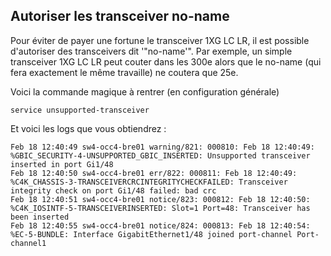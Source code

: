 ## Autoriser les transceiver no-name 
 
Pour éviter de payer une fortune le transceiver 1XG LC LR, il est 
possible d'autoriser des transceivers dit '"no-name'". Par exemple, un 
simple transceiver 1XG LC LR peut couter dans les 300e alors que le 
no-name (qui fera exactement le même travaille) ne coutera que 25e. 
 
Voici la commande magique à rentrer (en configuration générale) 
 
    service unsupported-transceiver 
 
Et voici les logs que vous obtiendrez : 
 
    Feb 18 12:40:49 sw4-occ4-bre01 warning/821: 000810: Feb 18 12:40:49: %GBIC_SECURITY-4-UNSUPPORTED_GBIC_INSERTED: Unsupported transceiver inserted in port Gi1/48 
    Feb 18 12:40:50 sw4-occ4-bre01 err/822: 000811: Feb 18 12:40:49: %C4K_CHASSIS-3-TRANSCEIVERCRCINTEGRITYCHECKFAILED: Transceiver integrity check on port Gi1/48 failed: bad crc 
    Feb 18 12:40:51 sw4-occ4-bre01 notice/823: 000812: Feb 18 12:40:50: %C4K_IOSINTF-5-TRANSCEIVERINSERTED: Slot=1 Port=48: Transceiver has been inserted 
    Feb 18 12:40:55 sw4-occ4-bre01 notice/824: 000813: Feb 18 12:40:54: %EC-5-BUNDLE: Interface GigabitEthernet1/48 joined port-channel Port-channel1 
